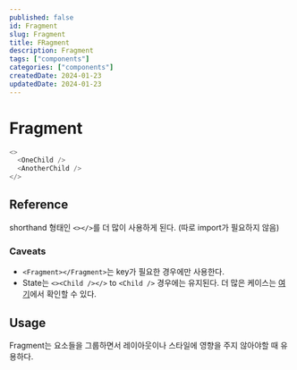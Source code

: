```yaml
---
published: false
id: Fragment
slug: Fragment
title: FRagment
description: Fragment
tags: ["components"]
categories: ["components"]
createdDate: 2024-01-23
updatedDate: 2024-01-23
---
```


# Fragment

```ts
<>
  <OneChild />
  <AnotherChild />
</>
```

## Reference
shorthand 형태인 `<></>`를 더 많이 사용하게 된다. (따로 import가 필요하지 않음)

### Caveats
- `<Fragment></Fragment>`는 key가 필요한 경우에만 사용한다.
- State는 `<><Child /></>` to `<Child />` 경우에는 유지된다.
  더 많은 케이스는 [여기](https://gist.github.com/clemmy/b3ef00f9507909429d8aa0d3ee4f986b)에서 확인할 수 있다.

## Usage
Fragment는 요소들을 그룹하면서 레이아웃이나 스타일에 영향을 주지 않아야할 때 유용하다.
